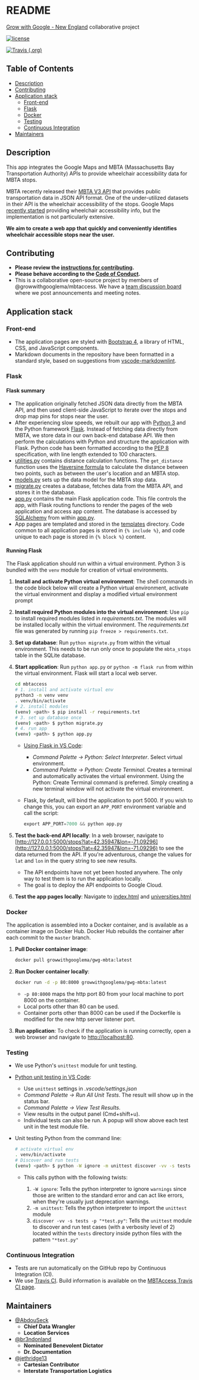 # README

[Grow with Google - New England](https://github.com/growwithgooglema) collaborative project

[![license](https://img.shields.io/badge/license-MIT-blue.svg?longCache=true&style=for-the-badge)](https://choosealicense.com/)

[![Travis (.org)](https://img.shields.io/travis/growwithgooglema/mbtaccess.svg?longCache=true&style=for-the-badge)](https://travis-ci.org/growwithgooglema/mbtaccess)

## Table of Contents <!-- omit in toc -->

- [Description](#description)
- [Contributing](#contributing)
- [Application stack](#application-stack)
  - [Front-end](#front-end)
  - [Flask](#flask)
  - [Docker](#docker)
  - [Testing](#testing)
  - [Continuous Integration](#continuous-integration)
- [Maintainers](#maintainers)

## Description

This app integrates the Google Maps and MBTA (Massachusetts Bay Transportation Authority) APIs to provide wheelchair accessibility data for MBTA stops.

MBTA recently released their [MBTA V3 API](https://api-v3.mbta.com/) that provides public transportation data in JSON API format. One of the under-utilized datasets in their API is the wheelchair accessibility of the stops. Google Maps [recently started](http://fortune.com/2018/03/15/google-maps-wheelchair-accessible-routes/) providing wheelchair accessibility info, but the implementation is not particularly extensive.

**We aim to create a web app that quickly and conveniently identifies wheelchair accessible stops near the user.**

## Contributing

- **Please review the [instructions for contributing](CONTRIBUTING.md).**
- **Please behave according to the [Code of Conduct](CODE_OF_CONDUCT.md).**
- This is a collaborative open-source project by members of @growwithgooglema/mbtaccess. We have a [team discussion board](https://github.com/orgs/growwithgooglema/teams/mbtaccess) where we post announcements and meeting notes.

## Application stack

### Front-end

- The application pages are styled with [Bootstrap 4](https://getbootstrap.com), a library of HTML, CSS, and JavaScript components.
- Markdown documents in the repository have been formatted in a standard style, based on suggestions from [vscode-markdownlint](https://github.com/DavidAnson/vscode-markdownlint).

### Flask

#### Flask summary

- The application originally fetched JSON data directly from the MBTA API, and then used client-side JavaScript to iterate over the stops and drop map pins for stops near the user.
- After experiencing slow speeds, we rebuilt our app with [Python 3](https://docs.python.org/3/) and the Python framework [Flask](http://flask.pocoo.org/). Instead of fetching data directly from MBTA, we store data in our own back-end database API. We then perform the calculations with Python and structure the application with Flask. Python code has been formatted according to the [PEP 8](http://pep8.org/) specification, with line length extended to 100 characters.
- [utilities.py](utilities.py) contains distance calculation functions. The `get_distance` function uses the [Haversine formula](https://rosettacode.org/wiki/Haversine_formula#Python) to calculate the distance between two points, such as between the user's location and an MBTA stop.
- [models.py](models.py) sets up the data model for the MBTA stop data.
- [migrate.py](migrate.py) creates a database, fetches data from the MBTA API, and stores it in the database.
- [app.py](app.py) contains the main Flask application code. This file controls the app, with Flask routing functions to render the pages of the web application and access app content. The database is accessed by [SQLAlchemy](http://www.sqlalchemy.org/) from within [app.py](app.py).
- App pages are templated and stored in the [templates](templates) directory. Code common to all application pages is stored in `{% include %}`, and code unique to each page is stored in `{% block %}` content.

#### Running Flask

The Flask application should run within a virtual environment. Python 3 is bundled with the `venv` module for creation of virtual environments.

1. **Install and activate Python virtual environment**: The shell commands in the code block below will create a Python virtual environment, activate the virtual environment and display a modified virtual environment prompt
2. **Install required Python modules into the virtual environment**: Use `pip` to install required modules listed in *requirements.txt*. The modules will be installed locally within the virtual environment. The *requirements.txt* file was generated by running `pip freeze > requirements.txt`.
3. **Set up database**: Run `python migrate.py` from within the virtual environment. This needs to be run only once to populate the `mbta_stops` table in the SQLite database.
4. **Start application**: Run `python app.py` or `python -m flask run` from within the virtual environment. Flask will start a local web server.

    ```sh
    cd mbtaccess
    # 1. install and activate virtual env
    python3 -m venv venv
    . venv/bin/activate
    # 2. install modules
    (venv) <path> $ pip install -r requirements.txt
    # 3. set up database once
    (venv) <path> $ python migrate.py
    # 4. run app
    (venv) <path> $ python app.py
    ```

    - [Using Flask in VS Code](https://code.visualstudio.com/docs/python/tutorial-flask):
      - *Command Palette -> Python: Select Interpreter*. Select virtual environment.
      - *Command Palette -> Python: Create Terminal*. Creates a terminal and automatically activates the virtual environment. Using the Python: Create Terminal command is preferred. Simply creating a new terminal window will not activate the virtual environment.
    - Flask, by default, will bind the application to port 5000. If you wish to change this, you can export an `APP_PORT` environment variable and call the script:

      ```py
      export APP_PORT=7000 && python app.py
      ```

5. **Test the back-end API locally**: In a web browser, navigate to [http://127.0.0.1:5000/stops?lat=42.35947&lon=-71.09296](http://127.0.0.1:5000/stops?lat=42.35947&lon=-71.09296) to see the data returned from the API. If you're adventurous, change the values for `lat` and `lon` in the query string to see new results.
    - The API endpoints have not yet been hosted anywhere. The only way to test them is to run the application locally.
    - The goal is to deploy the API endpoints to Google Cloud.
6. **Test the app pages locally**: Navigate to [index.html](http://127.0.0.1:5000) and [universities.html](http://127.0.0.1:5000/universities)

<!--
### Elasticsearch

*TODO*
-->

### Docker

The application is assembled into a Docker container, and is available as a container image on Docker Hub. Docker Hub rebuilds the container after each commit to the `master` branch.

1. **Pull Docker container image**:

    ```sh
    docker pull growwithgooglema/gwg-mbta:latest
    ```

2. **Run Docker container locally**:

    ```sh
    docker run -d -p 80:8000 growwithgooglema/gwg-mbta:latest
    ```

    - `-p 80:8000` maps the http port 80 from your local machine to port 8000 on the container.
    - Local ports other than 80 can be used.
    - Container ports other than 8000 can be used if the Dockerfile is modified for the new http server listener port.

3. **Run application**: To check if the application is running correctly, open a web browser and navigate to [http://localhost:80](http://localhost:80).

### Testing

- We use Python's `unittest` module for unit testing.
- [Python unit testing in VS Code](https://code.visualstudio.com/docs/python/unit-testing):
  - Use `unittest` settings in *.vscode/settings.json*
  - *Command Palette -> Run All Unit Tests*. The result will show up in the status bar.
  - *Command Palette -> View Test Results*.
  - View results in the output panel (Cmd+shift+u).
  - Individual tests can also be run. A popup will show above each test unit in the test module file.
- Unit testing Python from the command line:

  ```sh
  # activate virtual env
  . venv/bin/activate
  # Discover and run tests
  (venv) <path> $ python -W ignore -m unittest discover -vv -s tests -p "*test.py"
  ```

  - This calls python with the following twists:

    1. `-W ignore`: Tells the python interpreter to ignore `warnings` since those are written to the standard error and can act like errors, when they're usually just deprecation warnings.
    2. `-m unittest`: Tells the python interpreter to import the `unittest` module
    3. `discover -vv -s tests -p "*test.py"`: Tells the `unittest` module to discover and run test cases (with a verbosity level of 2) located within the `tests` directory inside python files with the pattern `"*test.py"`

### Continuous Integration

- Tests are run automatically on the GitHub repo by Continuous Integration (CI).
- We use [Travis CI](https://travis-ci.org). Build information is available on the [MBTAccess Travis CI page](https://travis-ci.org/growwithgooglema/mbtaccess).

<!--
TODO update the file list after rebuilding the app with Flask

## Repository contents

- [data/](data): Code for gathering application data.
- [static/](static): CSS, image, and JavaScript files for the application.
  - [css/](static/css)
    - [custom.css](static/css/custom.css): Custom CSS for the app, in addition to Bootstrap.
  - [img/](static/img)
  - [js/](static/js)
    - [addratios.js](static/js/addratios.js)
    - [dbCaching.js](static/js/dbCaching.js)
    - [google-maps.js](static/js/google-maps.js)
    - [index.js](static/js/index.js)
    - [localforage.min.js](static/js/localforage.min.js)
    - [map.js](static/js/map.js)
    - [school.js](static/js/school.js)
    - [utilities.js](static/js/utilities.js): Calculates distances in order to display stop information based on the location searched.
    - [utilities.test.js](static/js/utilities.test.js)
- [.gitignore](.gitignore): Instructions to Git to exclude certain files from commits.
- [.jshintrc](.jshintrc)
- [CODE_OF_CONDUCT.md](CODE_OF_CONDUCT.md): Guidelines for conduct.
- [CONTRIBUTING.md](CONTRIBUTING.md): Instructions for contributing to the repository.
- [Dockerfile](Dockerfile): Instructions for Docker container builds.
- [get_university_list.py](get_university_list.py):
- [index.html](index.html): The application homepage.
- [LICENSE](LICENSE): This file describes how the repository can be used by others. We have provided the repository under the MIT license, a permissive and widely-used license. See the [choose a license page](https://choosealicense.com/) for more info on licenses.
- [package-lock.json](package-lock.json):
- [package.json](package.json):
- [README.md](README.md): This file, a concise description of the repository.
- [sw.js](sw.js): This is the Service Worker file. Service Worker is a JavaScript file that sits between the browser and network requests. It helps to coordinate retrieval of information from the network and cache.
- [universities.html](universities.html): This is the webpage that shows the table with university accessibility data.
- [utilities.py](utilities.py): Python module with helper functions for the application. The functions calculate distances in order to display stop information based on the location searched.
 -->

## Maintainers

- [@AbdouSeck](https://github.com/AbdouSeck)
  - **Chief Data Wrangler**
  - **Location Services**
- [@br3ndonland](https://github.com/br3ndonland)
  - **Nominated Benevolent Dictator**
  - **Dr. Documentation**
- [@jethridge13](https://github.com/jethridge13)
  - **Cartesian Contributor**
  - **Interstate Transportation Logistics**

